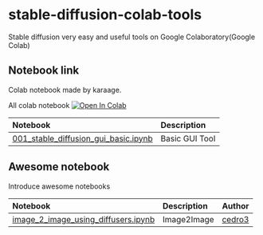 # stable-diffusion-colab-tools
Stable diffusion very easy and useful tools on Google Colaboratory(Google Colab)


## Notebook link
Colab notebook made by karaage.

All colab notebook
[![Open In Colab](https://colab.research.google.com/assets/colab-badge.svg)](https://colab.research.google.com/github/karaage0703/stable-diffusion-colab-tools/blob/main)

| Notebook  | Description |
|:-|:-|
| [001_stable_diffusion_gui_basic.ipynb](https://colab.research.google.com/drive/1g-2TEIk-nlwn3ALhUpSfXrqQRv6QTudN?usp=sharing)  | Basic GUI Tool |


## Awesome notebook
Introduce awesome notebooks

| Notebook  | Description | Author |
|:-|:-|:-|
| [image_2_image_using_diffusers.ipynb](https://colab.research.google.com/github/patil-suraj/Notebooks/blob/master/image_2_image_using_diffusers.ipynb)  | Image2Image | [cedro3](https://github.com/cedro3) |
